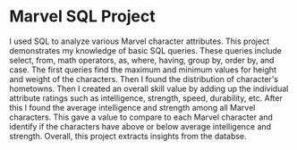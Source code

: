# Marvel SQL Project 
I used SQL to analyze various Marvel character attributes. This project demonstrates my knowledge of basic SQL queries. These queries include select, from, math operators, as, where, having, group by, order by, and case. The first queries find the maximum and minimum values for height and weight of the characters. Then I found the distribution of character's hometowns. Then I created an overall skill value by adding up the individual attribute ratings such as intelligence, strength, speed, durability, etc. After this I found the average intelligence and strength among all Marvel characters. This gave a value to compare to each Marvel character and identify if the characters have above or below average intelligence and strength. Overall, this project extracts insights from the databse.   
